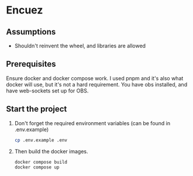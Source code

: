 <!-- # sv

Everything you need to build a Svelte project, powered by [`sv`](https://github.com/sveltejs/cli).

## Creating a project

If you're seeing this, you've probably already done this step. Congrats!

```bash
# create a new project in the current directory
npx sv create

# create a new project in my-app
npx sv create my-app
```

## Developing

Once you've created a project and installed dependencies with `npm install` (or `pnpm install` or `yarn`), start a development server:

```bash
npm run dev

# or start the server and open the app in a new browser tab
npm run dev -- --open
```

## Building

To create a production version of your app:

```bash
npm run build
```

You can preview the production build with `npm run preview`.

> To deploy your app, you may need to install an [adapter](https://svelte.dev/docs/kit/adapters) for your target environment. -->

# Encuez

## Assumptions

- Shouldn't reinvent the wheel, and libraries are allowed

## Prerequisites

Ensure docker and docker compose work.
I used pnpm and it's also what docker will use, but it's not a hard requirement.
You have obs installed, and have web-sockets set up for OBS.

## Start the project

1. Don't forget the required environment variables (can be found in .env.example)

    ```bash
    cp .env.example .env
    ```

2. Then build the docker images.

    ```bash
    docker compose build
    docker compose up
    ```

